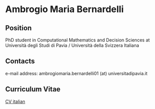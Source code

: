 # Ambrogio Maria Bernardelli

Position
--
PhD student in Computational Mathematics and Decision Sciences at Università degli Studi di Pavia / Università della Svizzera Italiana

Contacts
--
e-mail address: ambrogiomaria.bernardelli01 (at) universitadipavia.it

Curriculum Vitae
--
[CV italian](https://raw.githubusercontent.com/AmbrogioMB/AmbrogioMB.github.io/main/curriculum.pdf)
